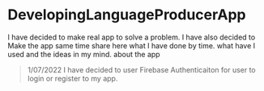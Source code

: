 # DevelopingLanguageProducerApp
I have decided to make real app to solve a problem. I have also decided to Make the app same time share here what I have done by time. what have I used and the ideas in my mind. about the app 
> 1/07/2022 
> I have decided to user Firebase Authenticaiton for user to login or register to my app.
